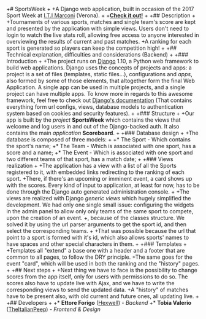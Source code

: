 +# SportsWeek
 +
 +A Django web application, built in occasion of the 2017 Sport Week at [I.T.I Marconi](https://www.marconiverona.gov.it/portal/) (Verona).
 +
 +[**Check it out!**](https://sportsweek.pythonanywhere.com/)
 +
 +## Description
 +
 +Tournaments of various sports, matches and single team's score are kept and presented by the application with simple views. Users don't need to login to watch the live stats roll, allowing free access to anyone interested in overviewing the results of current and past matches.
+A ranking for each sport is generated so players can keep the competition high!
 +
 +## Technical explanation, difficulties and considerations (Backend)
 +
 +### Introduction
 +
 +The project runs on [Django](https://www.djangoproject.com/) 1.10, a Python web framework to build web applications. Django uses the concepts of projects and apps: a project is a set of files (templates, static files...), configurations and *apps*, also formed by some of those elements, that altogether form the final Web Application. A single app can be used in multiple projects, and a single project can have multiple apps. To know more in regards to this awesome framework, feel free to check out [Django's documentation](https://docs.djangoproject.com) (That contains everything form url configs, views, database models to authentication system based on cookies and security features).
 +
 +### Structure
 +
 +Our app is built by the *project* **SportsWeek** which contains the views that welcome and log users in and out of the Django-backed auth. It also contains the main *application* **Scoreboard**.
 +
 +### Database design
 +
 +The database is composed of three models:
 +
 +* The Sport - Which contains the sport's name;
 +* The Team - Which is associated with one sport, has a score and a name;
 +* The Event - Which is associated with one sport and two different teams of that sport, has a match date;
 +
 +### Views realization
 +
 +The application has a view with a list of all the Sports registered to it, with embedded links redirecting to the ranking of each sport.
 +There, if there's an upcoming or imminent event, a card shows up with the scores. Every kind of input to application, at least for now, has to be done through the Django auto generated administration console.
 +
 +The views are realized with Django *generic views* which hugely simplified the development. We had only one single small issue: configuring the widgets in the admin panel to allow only only teams of the same sport to compete, upon the creation of an event.
 +, because of the classes structure. We solved it by using the url parser arguments to get the sport id, and then select the corresponding teams.
 +
 +That was possible because the url that point to a sport is formed with it's id, which also allows sports' names to have spaces and other special characters in them.
 +
 +### Templates
 +
 +Templates all "extend" a base one with a header and a footer that are common to all pages, to follow the DRY principle.
 +The same goes for the event "card", which will be used in both the ranking  and the "history" pages.
 +
 +## Next steps
 +
 +Next thing we have to face is the possibility to change scores from the app itself, only for users with permissions to do so. The scores also have to update live with Ajax, and we have to write the corresponding views to send the updated data.
 +A "history" of matches have to be present also, with old current and future ones, all updating live.
 +
 +## Developers
 +
 +* **Ettore Forigo** ([Hexwell](https://github.com/Hexwell)) - *Backend*
 +* **Tobia Valerio** ([TheItalianPeep](https://github.com/TheItalianPeep)) - *Frontend & Design*
